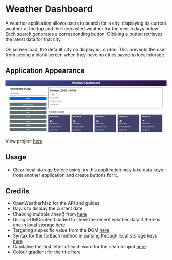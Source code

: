 # Weather Dashboard

A weather application allows users to search for a city, displaying its current weather at the top and the forecasted weather for the next 5 days below. Each search generates a corresponding button. Clicking a button retrieves the latest data for that city.

On screen load, the default city on display is London. This prevents the user from seeing a blank screen when they have no cities saved to local storage.

## Application Appearance

![Weather App](./assets/images/weather-application.png)

View project [here](https://leannecodes.github.io/weather-dashboard/)

## Usage

- Clear local storage before using, as this application may take data keys from another application and create buttons for it.

## Credits

- OpenWeatherMap for the API and guides
- DayJs to display the current date
- Chaining multiple .then() from [here](https://developer.mozilla.org/en-US/docs/Web/JavaScript/Guide/Using_promises)
- Using DOMContentLoaded to show the recent weather data if there is one in local storage [here](https://developer.mozilla.org/en-US/docs/Web/API/Document/DOMContentLoaded_event)
- Targeting a specific value from the DOM [here](https://developer.mozilla.org/en-US/docs/Web/API/Element/querySelector)
- Syntax for the forEach method in parsing through local storage keys [here](https://developer.mozilla.org/en-US/docs/Web/API/Storage/key)
- Capitalise the first letter of each word for the search input [here](https://stackoverflow.com/questions/53906694/how-to-capitalize-the-first-letter-of-each-word-in-an-array-using-array-map-wi)
- Colour gradient for the title [here](https://mycolor.space/gradient?ori=to+right&hex=%234A5BA4&hex2=%232C0D50&sub=1)

